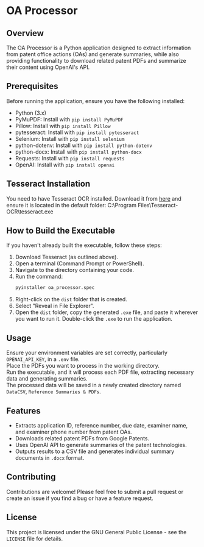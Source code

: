 # OA Processor

## Overview
The OA Processor is a Python application designed to extract information from patent office actions (OAs) and generate summaries, while also providing functionality to download related patent PDFs and summarize their content using OpenAI's API.

## Prerequisites
Before running the application, ensure you have the following installed:

- Python (3.x)
- PyMuPDF: Install with `pip install PyMuPDF`
- Pillow: Install with `pip install Pillow`
- pytesseract: Install with `pip install pytesseract`
- Selenium: Install with `pip install selenium`
- python-dotenv: Install with `pip install python-dotenv`
- python-docx: Install with `pip install python-docx`
- Requests: Install with `pip install requests`
- OpenAI: Install with `pip install openai`

## Tesseract Installation
You need to have Tesseract OCR installed. Download it from [here](https://github.com/tesseract-ocr/tesseract) and ensure it is located in the default folder: C:\Program Files\Tesseract-OCR\tesseract.exe


## How to Build the Executable
If you haven't already built the executable, follow these steps:

1. Download Tesseract (as outlined above).
2. Open a terminal (Command Prompt or PowerShell).
3. Navigate to the directory containing your code.
4. Run the command:
    ```bash
    pyinstaller oa_processor.spec
    ```
5. Right-click on the `dist` folder that is created.
6. Select "Reveal in File Explorer".
7. Open the `dist` folder, copy the generated `.exe` file, and paste it wherever you want to run it. Double-click the `.exe` to run the application.

## Usage
Ensure your environment variables are set correctly, particularly `OPENAI_API_KEY`, in a `.env` file.  
Place the PDFs you want to process in the working directory.  
Run the executable, and it will process each PDF file, extracting necessary data and generating summaries.  
The processed data will be saved in a newly created directory named `DataCSV`, `Reference Summaries & PDFs`.

## Features
- Extracts application ID, reference number, due date, examiner name, and examiner phone number from patent OAs.
- Downloads related patent PDFs from Google Patents.
- Uses OpenAI API to generate summaries of the patent technologies.
- Outputs results to a CSV file and generates individual summary documents in `.docx` format.

## Contributing
Contributions are welcome! Please feel free to submit a pull request or create an issue if you find a bug or have a feature request.

## License
This project is licensed under the GNU General Public License - see the `LICENSE` file for details.
